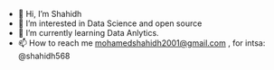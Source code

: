 - 👋 Hi, I’m Shahidh
- 👀 I’m interested in Data Science and open source
- 🌱 I’m currently learning Data Anlytics.
- 📫 How to reach me mohamedshahidh2001@gmail.com , for intsa: @shahidh568

<!---
shahidh568/shahidh568 is a ✨ special ✨ repository because its `README.md` (this file) appears on your GitHub profile.
You can click the Preview link to take a look at your changes.
--->

